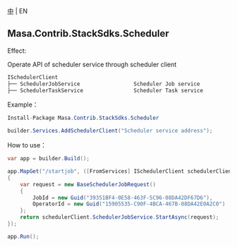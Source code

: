 [中](README.zh-CN.md) | EN

## Masa.Contrib.StackSdks.Scheduler

Effect:

Operate API of scheduler service through scheduler client

```c#
ISchedulerClient
├── SchedulerJobService                 Scheduler Job service
├── SchedulerTaskService                Scheduler Task service
```

Example：

```C#
Install-Package Masa.Contrib.StackSdks.Scheduler
```

```C#
builder.Services.AddSchedulerClient("Scheduler service address");
```

How to use：

```c#
var app = builder.Build();

app.MapGet("/startjob", ([FromServices] ISchedulerClient schedulerClient) =>
{
    var request = new BaseSchedulerJobRequest()
    {
        JobId = new Guid("39351BF4-0E58-463F-5C96-08DA42DF67D6"),
        OperatorId = new Guid("15905535-C90F-4BCA-467B-08DA42E0A2C0")
    };
    return schedulerClient.SchedulerJobService.StartAsync(request);
});

app.Run();
```
